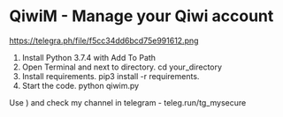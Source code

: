 # QiwiM - Manage your Qiwi account

https://telegra.ph/file/f5cc34dd6bcd75e991612.png

1. Install Python 3.7.4 with Add To Path
2. Open Terminal and next to directory. cd your_directory
3. Install requirements.
pip3 install -r requirements.
4. Start the code.
python qiwim.py

Use ) and check my channel in telegram - teleg.run/tg_mysecure
